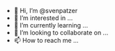 - 👋 Hi, I’m @svenpatzer
- 👀 I’m interested in ...
- 🌱 I’m currently learning ...
- 💞️ I’m looking to collaborate on ...
- 📫 How to reach me ...

<!---
svenpatzer/svenpatzer is a ✨ special ✨ repository because its `README.md` (this file) appears on your GitHub profile.
You can click the Preview link to take a look at your changes.
--->

